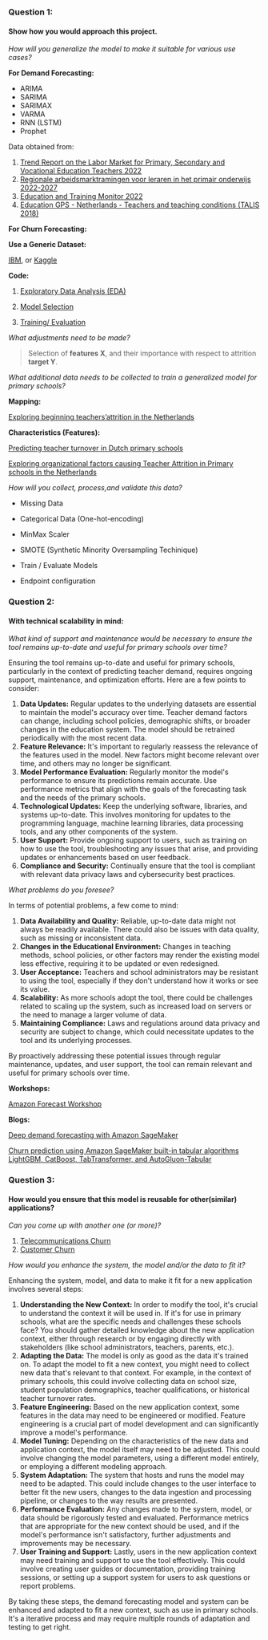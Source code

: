 ### Question 1:

#### Show how you would approach this project.

*How will you generalize the model to make it suitable for various use cases?*

**For Demand Forecasting:**

* ARIMA
* SARIMA
* SARIMAX
* VARMA
* RNN (LSTM)
* Prophet

Data obtained from:

1. [Trend Report on the Labor Market for Primary, Secondary and Vocational Education Teachers 2022](https://www.rijksoverheid.nl/ministeries/ministerie-van-onderwijs-cultuur-en-wetenschap/documenten/rapporten/2022/12/05/trendrapportage-arbeidsmarkt-leraren-po-vo-en-mbo-2022)
2. [Regionale arbeidsmarktramingen voor leraren in het primair onderwijs 2022-2027](https://www.rijksoverheid.nl/ministeries/ministerie-van-onderwijs-cultuur-en-wetenschap/documenten/rapporten/2022/12/05/regionale-arbeidsmarktramingen-voor-leraren-in-het-primair-onderwijs)
3. [Education and Training Monitor 2022](https://op.europa.eu/webpub/eac/education-and-training-monitor-2022/en/country-reports/netherlands.html#2-focus-on)
4. [Education GPS - Netherlands - Teachers and teaching conditions (TALIS 2018)](https://gpseducation.oecd.org/CountryProfile?plotter=h5&primaryCountry=NLD&treshold=5&topic=TA)

**For Churn Forecasting:**

**Use a Generic Dataset:**

[IBM](https://github.com/IBM/employee-attrition-aif360/blob/master/data/emp_attrition.csv "IBM Employee Attrition Dataset"), or [Kaggle](https://www.kaggle.com/datasets/pavansubhasht/ibm-hr-analytics-attrition-dataset "Kaggle Dataset")

**Code:**

1. [Exploratory Data Analysis (EDA)](churn-forecast\1-Employee_Attrition_EDA.ipynb)

2. [Model Selection](churn-forecast\2-Employee_Attrition_Models.ipynb)

3. [Training/ Evaluation](churn-forecast\3-Employee_Attrition__LR_RFC.ipynb)

*What adjustments need to be made?*

> Selection of **features X**, and their importance with respect to attrition **target Y**.

*What additional data needs to be collected to train a generalized model for primary schools?*

**Mapping:** 

[Exploring beginning teachers’attrition in the Netherlands](https://www.tandfonline.com/doi/abs/10.1080/13540602.2017.1360859)

**Characteristics (Features):**

[Predicting teacher turnover in Dutch primary schools](Foss_MA_BMS.pdf)

[Exploring organizational factors causing Teacher Attrition in Primary schools in the Netherlands](Gezel_MA_BMS.pdf)

*How will you collect, process,and validate this data?*

* Missing Data
* Categorical Data (One-hot-encoding)

* MinMax Scaler
* SMOTE (Synthetic Minority Oversampling Techinique)

* Train / Evaluate Models
* Endpoint configuration

### Question 2:

#### With technical scalability in mind:

*What kind of support and maintenance would be necessary to ensure the tool remains up-to-date and useful for primary schools over time?*

Ensuring the tool remains up-to-date and useful for primary schools, particularly in the context of predicting teacher demand, requires ongoing support, maintenance, and optimization efforts. Here are a few points to consider:

1. **Data Updates:** Regular updates to the underlying datasets are essential to maintain the model's accuracy over time. Teacher demand factors can change, including school policies, demographic shifts, or broader changes in the education system. The model should be retrained periodically with the most recent data.
2. **Feature Relevance:** It's important to regularly reassess the relevance of the features used in the model. New factors might become relevant over time, and others may no longer be significant.
3. **Model Performance Evaluation:** Regularly monitor the model's performance to ensure its predictions remain accurate. Use performance metrics that align with the goals of the forecasting task and the needs of the primary schools.
4. **Technological Updates:** Keep the underlying software, libraries, and systems up-to-date. This involves monitoring for updates to the programming language, machine learning libraries, data processing tools, and any other components of the system.
5. **User Support:** Provide ongoing support to users, such as training on how to use the tool, troubleshooting any issues that arise, and providing updates or enhancements based on user feedback.
6. **Compliance and Security:** Continually ensure that the tool is compliant with relevant data privacy laws and cybersecurity best practices.

*What problems do you foresee?*

In terms of potential problems, a few come to mind:

1. **Data Availability and Quality:** Reliable, up-to-date data might not always be readily available. There could also be issues with data quality, such as missing or inconsistent data.
2. **Changes in the Educational Environment:** Changes in teaching methods, school policies, or other factors may render the existing model less effective, requiring it to be updated or even redesigned.
3. **User Acceptance:** Teachers and school administrators may be resistant to using the tool, especially if they don't understand how it works or see its value.
4. **Scalability:** As more schools adopt the tool, there could be challenges related to scaling up the system, such as increased load on servers or the need to manage a larger volume of data.
5. **Maintaining Compliance:** Laws and regulations around data privacy and security are subject to change, which could necessitate updates to the tool and its underlying processes.

By proactively addressing these potential issues through regular maintenance, updates, and user support, the tool can remain relevant and useful for primary schools over time.

**Workshops:**

[Amazon Forecast Workshop](https://catalog.us-east-1.prod.workshops.aws/workshops/b28f3502-ca9f-4e12-8b84-59e454c1ed53/en-US)

**Blogs:**

[Deep demand forecasting with Amazon SageMaker](https://aws.amazon.com/blogs/machine-learning/deep-demand-forecasting-with-amazon-sagemaker/)

[Churn prediction using Amazon SageMaker built-in tabular algorithms LightGBM, CatBoost, TabTransformer, and AutoGluon-Tabular](https://aws.amazon.com/blogs/machine-learning/churn-prediction-using-amazon-sagemaker-built-in-tabular-algorithms-lightgbm-catboost-tabtransformer-and-autogluon-tabular/)

### Question 3:

#### How would you ensure that this model is reusable for other(similar) applications?

*Can you come up with another one (or more)?* 

1. [Telecommunications Churn](https://github.com/blondeincode/Telco_customer_churn_modelling/tree/main)
2. [Customer Churn](https://github.com/AkshHirpara/Project-Churn-Prediction/blob/master/Churn%20Project_Me.ipynb)

*How would you enhance the system, the model and/or the data to fit it?*

Enhancing the system, model, and data to make it fit for a new application involves several steps:

1. **Understanding the New Context:** In order to modify the tool, it's crucial to understand the context it will be used in. If it's for use in primary schools, what are the specific needs and challenges these schools face? You should gather detailed knowledge about the new application context, either through research or by engaging directly with stakeholders (like school administrators, teachers, parents, etc.).
2. **Adapting the Data:** The model is only as good as the data it's trained on. To adapt the model to fit a new context, you might need to collect new data that's relevant to that context. For example, in the context of primary schools, this could involve collecting data on school size, student population demographics, teacher qualifications, or historical teacher turnover rates.
3. **Feature Engineering:** Based on the new application context, some features in the data may need to be engineered or modified. Feature engineering is a crucial part of model development and can significantly improve a model's performance.
4. **Model Tuning:** Depending on the characteristics of the new data and application context, the model itself may need to be adjusted. This could involve changing the model parameters, using a different model entirely, or employing a different modeling approach.
5. **System Adaptation:** The system that hosts and runs the model may need to be adapted. This could include changes to the user interface to better fit the new users, changes to the data ingestion and processing pipeline, or changes to the way results are presented.
6. **Performance Evaluation:** Any changes made to the system, model, or data should be rigorously tested and evaluated. Performance metrics that are appropriate for the new context should be used, and if the model's performance isn't satisfactory, further adjustments and improvements may be necessary.
7. **User Training and Support:** Lastly, users in the new application context may need training and support to use the tool effectively. This could involve creating user guides or documentation, providing training sessions, or setting up a support system for users to ask questions or report problems.

By taking these steps, the demand forecasting model and system can be enhanced and adapted to fit a new context, such as use in primary schools. It's a iterative process and may require multiple rounds of adaptation and testing to get right.
